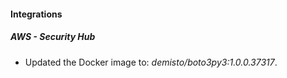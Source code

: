 #### Integrations
##### AWS - Security Hub
- Updated the Docker image to: *demisto/boto3py3:1.0.0.37317*.
